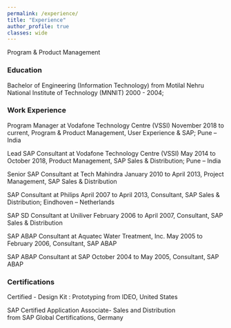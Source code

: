 ```yaml
---
permalink: /experience/
title: "Experience"
author_profile: true
classes: wide
---
```


<!-- <i class="fas fa-cloud-download-alt fa-sm"></i>&nbsp;&nbsp;&nbsp;<a href="https://drive.google.com/file/d/0Bxv-W3aFgWEDWnozYjItR2w5YTA/view?usp=sharing" title="Download resume" style="text-decoration:none; color:#2DC14F" target="_blank">Download resume</a> -->

Program & Product Management

<h3>Education</h3>
Bachelor of Engineering (Information Technology) from Motilal Nehru National Institute of Technology (MNNIT)  
2000 - 2004;

<h3>Work Experience</h3>
Program Manager at Vodafone Technology Centre (VSSI)
November 2018 to current, Program & Product Management, User Experience & SAP; Pune – India

Lead SAP Consultant at Vodafone Technology Centre (VSSI)
May 2014 to October 2018, Product Management, SAP Sales & Distribution; Pune – India 

Senior SAP Consultant at Tech Mahindra
January 2010 to April 2013, Project Management, SAP Sales & Distribution 

SAP Consultant at Philips
April 2007 to April 2013, Consultant, SAP Sales & Distribution; Eindhoven – Netherlands

SAP SD Consultant at Uniliver
February 2006 to April 2007, Consultant, SAP Sales & Distribution 

SAP ABAP Consultant at Aquatec Water Treatment, Inc.
May 2005 to February 2006, Consultant, SAP ABAP

SAP ABAP Consultant at SAP
October 2004 to May 2005, Consultant, SAP ABAP

<h3>Certifications</h3>
Certified - Design Kit : Prototyping  
from IDEO, United States 

SAP Certified Application Associate- Sales and Distribution  
from SAP Global Certifications, Germany
